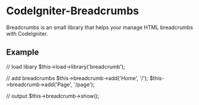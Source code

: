 # CodeIgniter-Breadcrumbs

Breadcrumbs is an small library that helps your manage HTML breadcrumbs with CodeIgniter.



## Example

// load libary
$this->load->library('breadcrumb');

// add breadcrumbs
$this->breadcrumb->add('Home', '/');
$this->breadcrumb->add('Page', '/page');

// output
$this->breadcrumb->show();